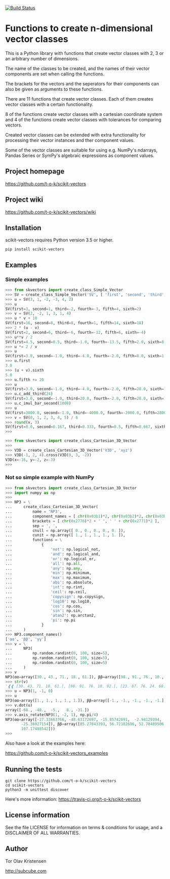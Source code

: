 [![Build Status](https://travis-ci.org/t-o-k/scikit-vectors.svg?branch=master)](https://travis-ci.org/t-o-k/scikit-vectors)

# Functions to create n-dimensional vector classes

This is a Python library with functions that create vector classes with 2, 3 or an arbitrary number of dimensions.

The name of the classes to be created, and the names of their vector components are set when calling the functions.

The brackets for the vectors and the seperators for their components can also be given as arguments to these functions.

There are 11 functions that create vector classes. Each of them creates vector classes with a certain functionality.

8 of the functions create vector classes with a cartesian coordinate system and 4 of the functions create vector classes with tolerances for comparing vectors.

Created vector classes can be extended with extra functionality for processing their vector instances and ther component values.

Some of the vector classes are suitable for using e.g. NumPy's ndarrays, Pandas Series or SymPy's algebraic expressions as component values.

## Project homepage

https://github.com/t-o-k/scikit-vectors

## Project wiki

https://github.com/t-o-k/scikit-vectors/wiki

## Installation

scikit-vectors requires Python version 3.5 or higher.

```shell
pip install scikit-vectors
```

## Examples

### Simple examples

```python
>>> from skvectors import create_class_Simple_Vector
>>> SV = create_class_Simple_Vector('SV', [ 'first', 'second', 'third', 'fourth', 'fifth', 'sixth' ])
>>> u = SV(3, 1, -2, -3, 4, 2)
>>> u
SV(first=3, second=1, third=-2, fourth=-3, fifth=4, sixth=2)
>>> v = SV(2, -2, 1, 3, 1, 4)
>>> u * v + 10
SV(first=16, second=8, third=8, fourth=1, fifth=14, sixth=18)
>>> 2 * (u - v)
SV(first=2, second=6, third=-6, fourth=-12, fifth=6, sixth=-4)
>>> u**v / 2
SV(first=4.5, second=0.5, third=-1.0, fourth=-13.5, fifth=2.0, sixth=8.0)
>>> u *= 2 / v
>>> u
SV(first=3.0, second=-1.0, third=-4.0, fourth=-2.0, fifth=8.0, sixth=1.0)
>>> u.first
3.0
>>> (u + v).sixth
5.0
>>> u.fifth += 20
>>> u
SV(first=3.0, second=-1.0, third=-4.0, fourth=-2.0, fifth=28.0, sixth=1.0)
>>> u.c_add_third(24)
SV(first=3.0, second=-1.0, third=20.0, fourth=-2.0, fifth=28.0, sixth=1.0)
>>> u.c_imul_bar_second(1000)
>>> u
SV(first=3000.0, second=-1.0, third=-4000.0, fourth=-2000.0, fifth=28000.0, sixth=1000.0)
>>> v = SV(0, 1, 2, 3, 4, 5) / 6
>>> round(v, 3)
SV(first=0.0, second=0.167, third=0.333, fourth=0.5, fifth=0.667, sixth=0.833)
>>> 
```

```python
>>> from skvectors import create_class_Cartesian_3D_Vector
>>> 
>>> V3D = create_class_Cartesian_3D_Vector('V3D', 'xyz')
>>> V3D(-1, 2, 4).cross(V3D(0, 3, -2))
V3D(x=-16, y=-2, z=-3)
>>> 
```

### Not so simple example with NumPy

```python
>>> from skvectors import create_class_Cartesian_3D_Vector
>>> import numpy as np
>>> 
>>> NP3 = \
...     create_class_Cartesian_3D_Vector(
...         name = 'NP3',
...         component_names = [ chr(0x03b1)*2, chr(0x03b2)*2, chr(0x03b3)*2 ],
...         brackets = [ chr(0x2770)*2 + ' ', ' ' + chr(0x2771)*2 ],
...         sep = ', ',
...         cnull = np.array([ 0., 0., 0., 0., 0. ]),
...         cunit = np.array([ 1., 1., 1., 1., 1. ]),
...         functions = \
...             {
...                 'not': np.logical_not,
...                 'and': np.logical_and,
...                 'or': np.logical_or,
...                 'all': np.all,
...                 'any': np.any,
...                 'min': np.minimum,
...                 'max': np.maximum,
...                 'abs': np.absolute,
...                 'int': np.rint,
...                 'ceil': np.ceil,
...                 'copysign': np.copysign,
...                 'log10': np.log10,
...                 'cos': np.cos,
...                 'sin': np.sin,
...                 'atan2': np.arctan2,
...                 'pi': np.pi
...             }
...     )
>>> NP3.component_names()
['αα', 'ββ', 'γγ']
>>> v = \
...     NP3(
...         np.random.randint(0, 100, size=5),
...         np.random.randint(0, 100, size=5),
...         np.random.randint(0, 100, size=5)
...     )
>>> v
NP3(αα=array([30., 43., 71., 18., 61.]), ββ=array([98., 91., 76., 10., 92.]), γγ=array([23., 87., 76., 24., 68.]))
>>> str(v)
'❰❰ [30. 43. 71. 18. 61.], [98. 91. 76. 10. 92.], [23. 87. 76. 24. 68.] ❱❱'
>>> u = NP3(1, -1, 0)
>>> u
NP3(αα=array([1., 1., 1., 1., 1.]), ββ=array([-1., -1., -1., -1., -1.]), γγ=array([0., 0., 0., 0., 0.]))
>>> v.dot(u)
array([-68., -48.,  -5.,   8., -31.])
>>> v.axis_rotate(NP3(1, -2, 1), np.pi/4)
NP3(αα=array([-27.33663766, -48.63172697, -15.85742691,  -2.94129394,
       -25.36927154]), ββ=array([85.27843393, 56.72182696, 52.78489506,  3.1911334 , 68.40280694]), γγ=array([ 54.89350552, 110.07538089, 116.42721703,  31.32356074,
       107.17488542]))
>>> 
```

Also have a look at the examples here:

https://github.com/t-o-k/scikit-vectors_examples

## Running the tests

```shell
git clone https://github.com/t-o-k/scikit-vectors
cd scikit-vectors
python3 -m unittest discover
```
Here's more information:
https://travis-ci.org/t-o-k/scikit-vectors

## License information

See the file LICENSE for information on terms & conditions for usage, and a DISCLAIMER OF ALL WARRANTIES.

## Author

Tor Olav Kristensen

http://subcube.com
